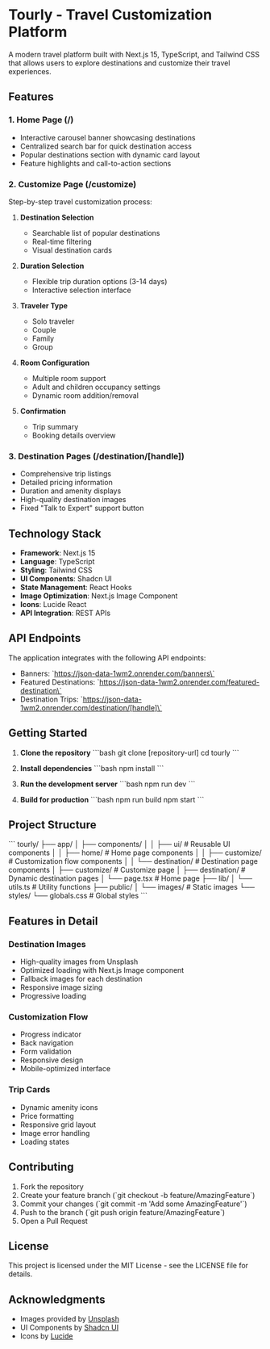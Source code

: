 # Tourly - Travel Customization Platform

A modern travel platform built with Next.js 15, TypeScript, and Tailwind CSS that allows users to explore destinations and customize their travel experiences.

## Features

### 1. Home Page (/)
- Interactive carousel banner showcasing destinations
- Centralized search bar for quick destination access
- Popular destinations section with dynamic card layout
- Feature highlights and call-to-action sections

### 2. Customize Page (/customize)
Step-by-step travel customization process:
1. **Destination Selection**
   - Searchable list of popular destinations
   - Real-time filtering
   - Visual destination cards

2. **Duration Selection**
   - Flexible trip duration options (3-14 days)
   - Interactive selection interface

3. **Traveler Type**
   - Solo traveler
   - Couple
   - Family
   - Group

4. **Room Configuration**
   - Multiple room support
   - Adult and children occupancy settings
   - Dynamic room addition/removal

5. **Confirmation**
   - Trip summary
   - Booking details overview

### 3. Destination Pages (/destination/[handle])
- Comprehensive trip listings
- Detailed pricing information
- Duration and amenity displays
- High-quality destination images
- Fixed "Talk to Expert" support button

## Technology Stack

- **Framework**: Next.js 15
- **Language**: TypeScript
- **Styling**: Tailwind CSS
- **UI Components**: Shadcn UI
- **State Management**: React Hooks
- **Image Optimization**: Next.js Image Component
- **Icons**: Lucide React
- **API Integration**: REST APIs

## API Endpoints

The application integrates with the following API endpoints:
- Banners: \`https://json-data-1wm2.onrender.com/banners\`
- Featured Destinations: \`https://json-data-1wm2.onrender.com/featured-destination\`
- Destination Trips: \`https://json-data-1wm2.onrender.com/destination/[handle]\`

## Getting Started

1. **Clone the repository**
   \`\`\`bash
   git clone [repository-url]
   cd tourly
   \`\`\`

2. **Install dependencies**
   \`\`\`bash
   npm install
   \`\`\`

3. **Run the development server**
   \`\`\`bash
   npm run dev
   \`\`\`

4. **Build for production**
   \`\`\`bash
   npm run build
   npm start
   \`\`\`

## Project Structure

\`\`\`
tourly/
├── app/
│   ├── components/
│   │   ├── ui/          # Reusable UI components
│   │   ├── home/        # Home page components
│   │   ├── customize/   # Customization flow components
│   │   └── destination/ # Destination page components
│   ├── customize/       # Customize page
│   ├── destination/     # Dynamic destination pages
│   └── page.tsx         # Home page
├── lib/
│   └── utils.ts         # Utility functions
├── public/
│   └── images/          # Static images
└── styles/
    └── globals.css      # Global styles
\`\`\`

## Features in Detail

### Destination Images
- High-quality images from Unsplash
- Optimized loading with Next.js Image component
- Fallback images for each destination
- Responsive image sizing
- Progressive loading

### Customization Flow
- Progress indicator
- Back navigation
- Form validation
- Responsive design
- Mobile-optimized interface

### Trip Cards
- Dynamic amenity icons
- Price formatting
- Responsive grid layout
- Image error handling
- Loading states

## Contributing

1. Fork the repository
2. Create your feature branch (\`git checkout -b feature/AmazingFeature\`)
3. Commit your changes (\`git commit -m 'Add some AmazingFeature'\`)
4. Push to the branch (\`git push origin feature/AmazingFeature\`)
5. Open a Pull Request

## License

This project is licensed under the MIT License - see the LICENSE file for details.

## Acknowledgments

- Images provided by [Unsplash](https://unsplash.com)
- UI Components by [Shadcn UI](https://ui.shadcn.com)
- Icons by [Lucide](https://lucide.dev)
